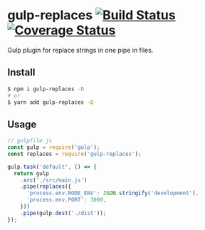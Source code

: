 # gulp-replaces [![Build Status](https://travis-ci.org/Vanilla-IceCream/gulp-replaces.svg?branch=master)](https://travis-ci.org/Vanilla-IceCream/gulp-replaces) [![Coverage Status](https://coveralls.io/repos/github/Vanilla-IceCream/gulp-replaces/badge.svg)](https://coveralls.io/github/Vanilla-IceCream/gulp-replaces)

Gulp plugin for replace strings in one pipe in files.

## Install

```bash
$ npm i gulp-replaces -D
# or
$ yarn add gulp-replaces -D
```

## Usage

```js
// gulpfile.js
const gulp = require('gulp');
const replaces = require('gulp-replaces');

gulp.task('default', () => {
  return gulp
    .src('./src/main.js')
    .pipe(replaces({
      'process.env.NODE_ENV': JSON.stringify('development'),
      'process.env.PORT': 3000,
    }))
    .pipe(gulp.dest('./dist'));
});
```
